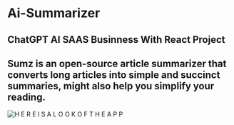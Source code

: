 # Ai-Summarizer

## ChatGPT AI SAAS Businness With React Project

## Sumz is an open-source article summarizer that converts long articles into simple and succinct summaries, might also help you simplify your reading.

![H E R E I S A L O O K O F T H E A P P]()